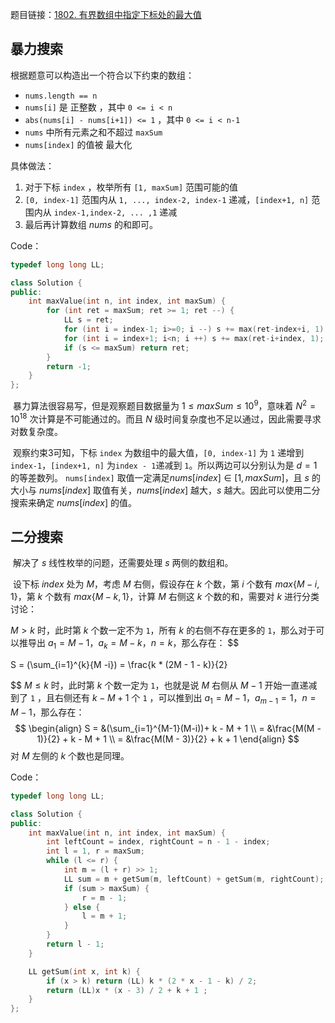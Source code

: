 题目链接：[1802. 有界数组中指定下标处的最大值](https://leetcode.cn/problems/maximum-value-at-a-given-index-in-a-bounded-array/)

## 暴力搜索

根据题意可以构造出一个符合以下约束的数组：

- `nums.length == n`
- `nums[i]` 是 正整数 ，其中 `0 <= i < n`
- `abs(nums[i] - nums[i+1]) <= 1` ，其中 `0 <= i < n-1`
- `nums` 中所有元素之和不超过 `maxSum`
- `nums[index]` 的值被 最大化

具体做法：

1. 对于下标 `index` ，枚举所有 `[1, maxSum]` 范围可能的值
2. `[0, index-1]` 范围内从 `1, ..., index-2, index-1` 递减，`[index+1, n]` 范围内从 `index-1,index-2, ... ,1` 递减
3. 最后再计算数组 $nums$ 的和即可。

Code：

```c++
typedef long long LL;

class Solution {
public:
    int maxValue(int n, int index, int maxSum) {
        for (int ret = maxSum; ret >= 1; ret --) {
            LL s = ret;
            for (int i = index-1; i>=0; i --) s += max(ret-index+i, 1);
            for (int i = index+1; i<n; i ++) s += max(ret-i+index, 1);
            if (s <= maxSum) return ret;
        }
        return -1;
    }
};
```

​	暴力算法很容易写，但是观察题目数据量为 $1 \le maxSum \le 10^9$，意味着 $N^2 = 10^{18}$ 次计算是不可能通过的。而且 $N$ 级时间复杂度也不足以通过，因此需要寻求对数复杂度。

​	观察约束3可知，下标 `index` 为数组中的最大值，`[0, index-1]` 为 `1` 递增到 `index-1`，`[index+1, n]` 为`index - 1`递减到 `1`。所以两边可以分别认为是 $d = 1$ 的等差数列。 `nums[index]` 取值一定满足$nums[index] \in [1, maxSum]$，且  $s$ 的大小与 $nums[index]$ 取值有关，$nums[index]$ 越大，$s$ 越大。因此可以使用二分搜索来确定 $nums[index]$ 的值。

## 二分搜索

​	解决了 $s$ 线性枚举的问题，还需要处理 $s$ 两侧的数组和。

​	设下标 $index$ 处为 $M$，考虑 $M$ 右侧，假设存在 $k$ 个数，第 $i$ 个数有 $max\{M - i, 1\}$，第 $k$ 个数有 $max\{M - k, 1\}$，计算 $M$ 右侧这 $k$ 个数的和，需要对 $k$ 进行分类讨论：

$M > k$ 时，此时第 $k$ 个数一定不为 `1`，所有 $k$ 的右侧不存在更多的 `1`，那么对于可以推导出 $a_1 = M - 1$，$a_k = M - k$，$n = k$，那么存在：
$$

S =  (\sum_{i=1}^{k}\{M -i\}) = \frac{k * (2M - 1 - k)}{2}
$$
$M \le k$ 时，此时第 $k$ 个数一定为 `1`，也就是说 $M$ 右侧从 $M - 1$ 开始一直递减到了 `1` ，且右侧还有 $k - M + 1$ 个 `1` ，可以推到出 $a_1=M - 1$，$a_{m-1} = 1$，$n=M-1$，那么存在：
$$
\begin{align}
S = &(\sum_{i=1}^{M-1}(M-i))+ k - M + 1 \\
  =	&\frac{M(M - 1)}{2} + k - M + 1 \\
  = &\frac{M(M - 3)}{2} + k + 1
\end{align}
$$
对 $M$ 左侧的 $k$ 个数也是同理。

Code：

```c++
typedef long long LL;

class Solution {
public:
    int maxValue(int n, int index, int maxSum) {
        int leftCount = index, rightCount = n - 1 - index;
        int l = 1, r = maxSum;
        while (l <= r) {
            int m = (l + r) >> 1;
            LL sum = m + getSum(m, leftCount) + getSum(m, rightCount);
            if (sum > maxSum) {
                r = m - 1;
            } else {
                l = m + 1;
            }
        }
        return l - 1;
    }

    LL getSum(int x, int k) {
        if (x > k) return (LL) k * (2 * x - 1 - k) / 2;
        return (LL)x * (x - 3) / 2 + k + 1 ;
    }
};
```


